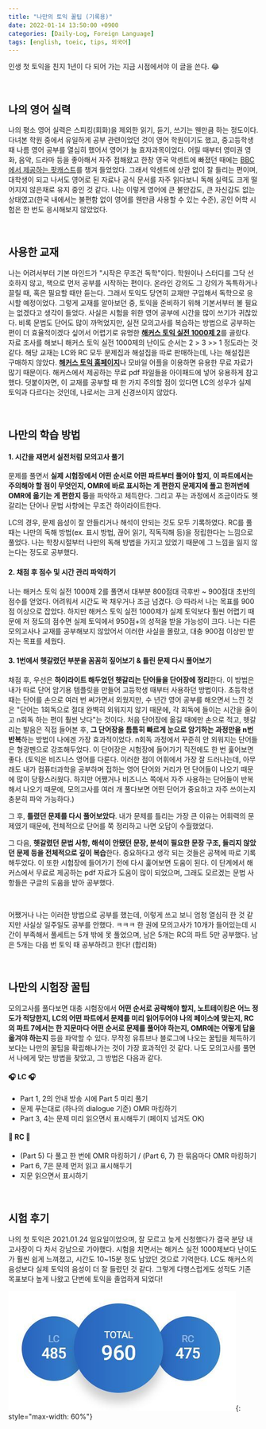 ```yaml
---
title: "나만의 토익 꿀팁 (기록용)"
date: 2022-01-14 13:50:00 +0900
categories: [Daily-Log, Foreign Language]
tags: [english, toeic, tips, 외국어]
---
```


인생 첫 토익을 친지 1년이 다 되어 가는 지금 시점에서야 이 글을 쓴다. 😂

<br>

## 나의 영어 실력
나의 평소 영어 실력은 스피킹(회화)을 제외한 읽기, 듣기, 쓰기는 웬만큼 하는 정도이다. 다녀본 학원 중에서 유일하게 공부 관련이었던 것이 영어 학원이기도 했고, 중고등학생 때 나름 영어 공부를 열심히 했어서 영어가 늘 효자과목이었다. 어릴 때부터 영미권 영화, 음악, 드라마 등을 좋아해서 자주 접해왔고 한창 영국 악센트에 빠졌던 때에는 [BBC에서 제공하는 팟캐스트](https://www.bbc.co.uk/learningenglish/english/)를 챙겨 들었었다. 그래서 악센트에 상관 없이 잘 들리는 편이며, 대학생이 되고 나서도 영어로 된 자료나 공식 문서를 자주 읽다보니 독해 실력도 크게 떨어지지 않은채로 유지 중인 것 같다. 나는 이렇게 영어에 큰 불안감도, 큰 자신감도 없는 상태였고(한국 내에서는 불편함 없이 영어를 웬만큼 사용할 수 있는 수준), 공인 어학 시험은 한 번도 응시해보지 않았었다.

<br>

## 사용한 교재
나는 어려서부터 기본 마인드가 "시작은 무조건 독학"이다. 학원이나 스터디를 그닥 선호하지 않고, 책으로 먼저 공부를 시작하는 편이다. 온라인 강의도 그 강의가 독특하거나 끌릴 때, 혹은 필요할 때만 듣는다. 그래서 토익도 당연히 교재만 구입해서 독학으로 응시할 예정이었다. 그렇게 교재를 알아보던 중, 토익을 준비하기 위해 기본서부터 볼 필요는 없겠다고 생각이 들었다. 사실은 시험을 위한 영어 공부에 시간을 많이 쓰기가 귀찮았다. 비록 문법도 단어도 많이 까먹었지만, 실전 모의고사를 복습하는 방법으로 공부하는 편이 더 효율적이겠다 싶어서 어렵기로 유명한 [**해커스 토익 실전 1000제 2**](http://www.kyobobook.co.kr/product/detailViewPackage.laf?mallGb=PKG&ejkGb=KOR&barcode=2909101127202&orderClick=JGK)를 골랐다. 자료 조사를 해보니 해커스 토익 실전 1000제의 난이도 순서는 2 > 3 >> 1 정도라는 것 같다. 해당 교재는 LC와 RC 모두 문제집과 해설집을 따로 판매하는데, 나는 해설집은 구매하지 않았다. [**해커스 토익 홈페이지**](https://www.hackers.co.kr/?c=s_toeic/toeic_study/allbook_toeic)나 모바일 어플을 이용하면 유용한 무료 자료가 많기 때문이다. 해커스에서 제공하는 무료 pdf 파일들을 아이패드에 넣어 유용하게 참고했다. 덧붙이자면, 이 교재를 공부할 때 한 가지 주의할 점이 있다면 LC의 성우가 실제 토익과 다르다는 것인데, 나로서는 크게 신경쓰이지 않았다.

<br> 

## 나만의 학습 방법
#### 1. <span class="hl">시간을 재면서 실전처럼 모의고사 풀기</span>

문제를 풀면서 **실제 시험장에서 어떤 순서로 어떤 파트부터 풀어야 할지, 이 파트에서는 주의해야 할 점이 무엇인지, OMR에 바로 표시하는 게 편한지 문제지에 풀고 한꺼번에 OMR에 옮기는 게 편한지 등**을 파악하고 체득한다. 그리고 푸는 과정에서 조금이라도 헷갈리는 단어나 문법 사항에는 무조건 하이라이트한다.

LC의 경우, 문제 음성이 잘 안들리거나 해석이 안되는 것도 모두 기록하였다. RC를 풀 때는 나만의 독해 방법(ex. 표시 방법, 끊어 읽기, 직독직해 등)을 정립한다는 느낌으로 풀었다. 나는 학창시절부터 나만의 독해 방법을 가지고 있었기 때문에 그 느낌을 잃지 않는다는 정도로 공부했다. 

 

#### 2. <span class="hl">채점 후 점수 및 시간 관리 파악하기</span>

나는 해커스 토익 실전 1000제 2를 풀면서 대부분 800점대 극후반 ~ 900점대 초반의 점수를 얻었다. 어려워서 시간도 꽉 채우거나 조금 넘겼다. 😥 따라서 나는 목표를 900점 이상으로 잡았다. 하지만 해커스 토익 실전 1000제가 실제 토익보다 훨씬 어렵기 때문에 저 정도의 점수면 실제 토익에서 950점+의 성적을 받을 가능성이 크다. 나는 다른 모의고사나 교재를 공부해보지 않았어서 이러한 사실을 몰랐고, 대충 900점 이상만 받자는 목표를 세웠다.

 

#### 3. <span class="hl">1번에서 헷갈렸던 부분을 꼼꼼히 짚어보기 & 틀린 문제 다시 풀어보기</span>

채점 후, 우선은 **하이라이트 해두었던 헷갈리는 단어들을 단어장에 정리**한다. 이 방법은 내가 따로 단어 암기용 템플릿을 만들어 고등학생 때부터 사용하던 방법이다. 초등학생 때는 단어를 손으로 여러 번 써가면서 외웠지만, 수 년간 영어 공부를 해오면서 느낀 것은 "단어는 1회독으로 절대 완벽히 외워지지 않기 때문에, 각 회독에 들이는 시간을 줄이고 n회독 하는 편이 훨씬 낫다"는 것이다. 처음 단어장에 옮길 때에만 손으로 적고, 헷갈리는 발음은 직접 들어본 후, **그 단어장을 틈틈히 빠르게 눈으로 암기하는 과정만을 n번 반복**하는 방법이 나에겐 가장 효과적이었다. n회독 과정에서 꾸준히 안 외워지는 단어들은 형광펜으로 강조해두었다. 이 단어장은 시험장에 들어가기 직전에도 한 번 훑어보면 좋다. (토익은 비즈니스 영어를 다룬다. 이러한 점이 어휘에서 가장 잘 드러나는데, 아무래도 내가 컴퓨터과학을 공부하며 접하는 영어 단어와 거리가 먼 단어들이 나오기 때문에 많이 당황스러웠다. 하지만 어쨌거나 비즈니스 쪽에서 자주 사용하는 단어들이 반복해서 나오기 때문에, 모의고사를 여러 개 풀다보면 어떤 단어가 중요하고 자주 쓰이는지 충분히 파악 가능하다.)

그 후, **틀렸던 문제를 다시 풀어보았다**. 내가 문제를 틀리는 가장 큰 이유는 어휘력의 문제였기 때문에, 전체적으로 단어를 쭉 정리하고 나면 오답이 수월했었다.

그 다음, **헷갈렸던 문법 사항, 해석이 안됐던 문장, 분석이 필요한 문장 구조, 들리지 않았던 문제 등을 전체적으로 깊이 복습**한다. 중요하다고 생각 되는 것들은 공책에 따로 기록해두었다. 이 또한 시험장에 들어가기 전에 다시 훑어보면 도움이 된다. 이 단계에서 해커스에서 무료로 제공하는 pdf 자료가 도움이 많이 되었으며, 그래도 모르겠는 문법 사항들은 구글의 도움을 받아 공부했다.

<br>

어쨌거나 나는 이러한 방법으로 공부를 했는데, 이렇게 쓰고 보니 엄청 열심히 한 것 같지만 사실상 일주일도 공부를 안했다. ㅋㅋㅋ 한 권에 모의고사가 10개가 들어있는데 시간이 부족해서 풀세트는 5개 밖에 못 풀었으며, 남은 5개는 RC의 파트 5만 공부했다. 남은 5개는 다음 번 토익 때 공부하려고 한다! (합리화)

<br>

## 나만의 시험장 꿀팁
모의고사를 풀다보면 대충 시험장에서 **어떤 순서로 공략해야 할지, 노트테이킹은 어느 정도가 적당한지, LC의 어떤 파트에서 문제를 미리 읽어두어야 나의 페이스에 맞는지, RC의 파트 7에서는 한 지문마다 어떤 순서로 문제를 풀어야 하는지,  OMR에는 어떻게 답을 옮겨야 하는지** 등을 파악할 수 있다. 무작정 유튜브나 블로그에 나오는 꿀팁을 체득하기보다는 나만의 꿀팁을 확립해나가는 것이 가장 효과적인 것 같다. 나도 모의고사를 풀면서 나에게 맞는 방법을 찾았고, 그 방법은 다음과 같다.

 

#### 🎧 LC 🎧

- Part 1, 2의 안내 방송 시에 Part 5 미리 풀기
- 문제 푸는대로 (하나의 dialogue 기준) OMR 마킹하기
- Part 3, 4는 문제 미리 읽으면서 표시해두기 (페이지 넘겨도 OK)

 

#### 📄 RC 📄

- (Part 5) 다 풀고 한 번에 OMR 마킹하기 / (Part 6, 7) 한 묶음마다 OMR 마킹하기
- Part 6, 7은 문제 먼저 읽고 표시해두기
- 지문 읽으면서 표시하기

<br> 

## 시험 후기
나의 첫 토익은 2021.01.24 일요일이었으며, 잘 모르고 늦게 신청했다가 결국 분당 내 고사장이 다 차서 강남으로 가야했다. 시험을 치면서는 해커스 실전 1000제보다 난이도가 훨씬 쉽게 느껴졌고, 시간도 10~15분 정도 남았던 것으로 기억한다. LC도 해커스의 음성보다 실제 토익의 음성이 더 잘 들렸던 것 같다. 그렇게 다행스럽게도 성적도 기존 목표보다 높게 나왔고 단번에 토익을 졸업하게 되었다!

![](/assets/img/posts/Free-Notes/Memo/2022-01-14-1.jpeg){: style="max-width: 60%"}
